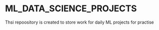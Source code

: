# ML_DATA_SCIENCE_PROJECTS
Thsi repoository is created to store work for daily ML projects for practise

